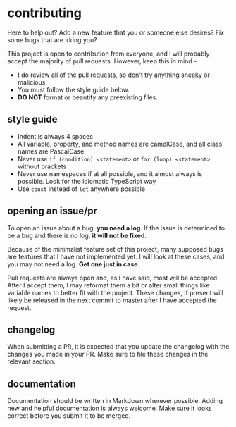 # contributing

Here to help out? Add a new feature that you or someone else desires? Fix some bugs that are irking you?

This project is open to contribution from everyone, and I will probably accept the majority of pull requests. However, keep this in mind -

-   I do review all of the pull requests, so don't try anything sneaky or malicious.
-   You must follow the style guide below.
-   **DO NOT** format or beautify any preexisting files.

## style guide

-   Indent is always 4 spaces
-   All variable, property, and method names are camelCase, and all class names are PascalCase
-   Never use `if (condition) <statement>` or `for (loop) <statement>` without brackets
-   Never use namespaces if at all possible, and it almost always is possible. Look for the idiomatic TypeScript way
-   Use `const` instead of `let` anywhere possible

## opening an issue/pr

To open an issue about a bug, **you need a log**. If the issue is determined to be a bug and there is no log, **it will not be fixed**.

Because of the minimalist feature set of this project, many supposed bugs are features that I have not implemented yet. I will look at these cases, and you may not need a log. **Get one just in case.**

Pull requests are always open and, as I have said, most will be accepted. After I accept them, I may reformat them a bit or alter small things like variable names to better fit with the project. These changes, if present will likely be released in the next commit to master after I have accepted the request.

## changelog

When submitting a PR, it is expected that you update the changelog with the changes you made in your PR. Make sure to file these changes in the relevant section.

## documentation

Documentation should be written in Markdown wherever possible. Adding new and helpful documentation is always welcome. Make sure it looks correct before you submit it to be merged.
